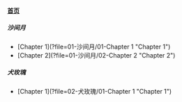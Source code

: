 
#### [首页](?file=home-首页)

##### 沙间月
- [Chapter 1](?file=01-沙间月/01-Chapter 1 "Chapter 1")
- [Chapter 2](?file=01-沙间月/02-Chapter 2 "Chapter 2")

##### 犬玫瑰
- [Chapter 1](?file=02-犬玫瑰/01-Chapter 1 "Chapter 1")
